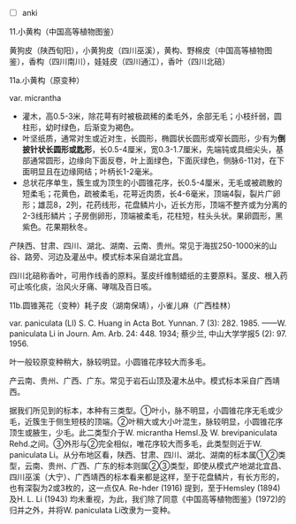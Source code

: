 * [ ] anki


11.小黄构（中国高等植物图鉴）

黄狗皮（陕西旬阳），小黄狗皮（四川巫溪），黄构、野棉皮（中国高等植物图鉴），香构（四川南川），娃娃皮（四川通江），香叶（四川北碚）

11a.小黄构（原变种）

var. micrantha

* 灌木，高0.5-3米，除花萼有时被极疏稀的柔毛外，余部无毛；小枝纤弱，圆柱形，幼时绿色，后渐变为褐色。
* 叶坚纸质，通常对生或近对生，长圆形，椭圆状长圆形或窄长圆形，少有为**倒披针状长圆形或匙形**，长0.5-4厘米，宽0.3-1.7厘米，先端钝或具细尖头，基部通常圆形，边缘向下面反卷，叶上面绿色，下面灰绿色，侧脉6-11对，在下面明显且在边缘网结；叶柄长1-2毫米。
* 总状花序单生，簇生或为顶生的小圆锥花序，长0.5-4厘米，无毛或被疏散的短柔毛；花黄色，疏被柔毛，花萼近肉质，长4-6毫米，顶端4裂，裂片广卵形；雄蕊8，2列，花药线形，花盘鳞片小，近长方形，顶端不整齐或为分离的2-3线形鳞片；子房倒卵形，顶端被柔毛，花柱短，柱头头状。果卵圆形，黑紫色。花果期秋冬。

产陕西、甘肃、四川、湖北、湖南、云南、贵州。常见于海拔250-1000米的山谷、路旁、河边及灌丛中。模式标本采自湖北宜昌。

四川北碚称香叶，可用作线香的原料。茎皮纤维制蜡纸的主要原料。茎皮、根入药可止咳化痰，治风火牙痛、哮喘及百日咳。

11b.圆锥荛花（变种）耗子皮（湖南保靖），小雀儿麻（广西桂林）

var. paniculata (Ll) S. C. Huang in Acta Bot. Yunnan. 7 (3): 282. 1985. ——W. paniculata Li in Journ. Am. Arb. 24: 448. 1934; 蔡少兰, 中山大学学报5 (2): 97. 1956.

叶一般较原变种稍大，脉较明显。小圆锥花序较大而多毛。

产云南、贵州、广西、广东。常见于岩石山顶及灌木丛中。模式标本采自广西靖西。

据我们所见到的标本，本种有三类型。①叶小，脉不明显，小圆锥花序无毛或少毛，近簇生于侧生短枝的顶端。②叶稍大或大小叶混生，脉较明显，小圆锥花序顶生或腋生，少毛。此二类型介于W. micrantha Hemsl.及 W. brevipaniculata Rehd.之间。③外形与②完全相似，唯花序较大而多毛，此类型则近于W. paniculata Li。从分布地区看，陕西、甘肃、四川、湖北、湖南的标本属①②类型，云南、贵州、广西、广东的标本则属②③类型，即使从模式产地湖北宜昌、四川巫溪（大宁）、广西靖西的标本看来都是这样，至于花盘鳞片，有长方形的，也有深裂为2或3枚的，这一点仅A. Re-hder (1916) 提到，至于Hemsley (1894) 及H. L. Li (1943) 均未重视，为此，我们除了同意《中国高等植物图鉴》(1972)的归并之外，并将W. paniculata Li改隶为一变种。